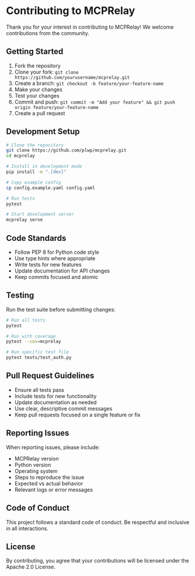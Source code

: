 # Contributing to MCPRelay

Thank you for your interest in contributing to MCPRelay! We welcome contributions from the community.

## Getting Started

1. Fork the repository
2. Clone your fork: `git clone https://github.com/yourusername/mcprelay.git`
3. Create a branch: `git checkout -b feature/your-feature-name`
4. Make your changes
5. Test your changes
6. Commit and push: `git commit -m "Add your feature" && git push origin feature/your-feature-name`
7. Create a pull request

## Development Setup

```bash
# Clone the repository
git clone https://github.com/plwp/mcprelay.git
cd mcprelay

# Install in development mode
pip install -e ".[dev]"

# Copy example config
cp config.example.yaml config.yaml

# Run tests
pytest

# Start development server
mcprelay serve
```

## Code Standards

- Follow PEP 8 for Python code style
- Use type hints where appropriate
- Write tests for new features
- Update documentation for API changes
- Keep commits focused and atomic

## Testing

Run the test suite before submitting changes:

```bash
# Run all tests
pytest

# Run with coverage
pytest --cov=mcprelay

# Run specific test file
pytest tests/test_auth.py
```

## Pull Request Guidelines

- Ensure all tests pass
- Include tests for new functionality
- Update documentation as needed
- Use clear, descriptive commit messages
- Keep pull requests focused on a single feature or fix

## Reporting Issues

When reporting issues, please include:

- MCPRelay version
- Python version
- Operating system
- Steps to reproduce the issue
- Expected vs actual behavior
- Relevant logs or error messages

## Code of Conduct

This project follows a standard code of conduct. Be respectful and inclusive in all interactions.

## License

By contributing, you agree that your contributions will be licensed under the Apache 2.0 License.